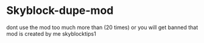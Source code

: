# Skyblock-dupe-mod
dont use the mod too much more than (20 times) or you will get banned
that mod is created by me skyblocktips1
